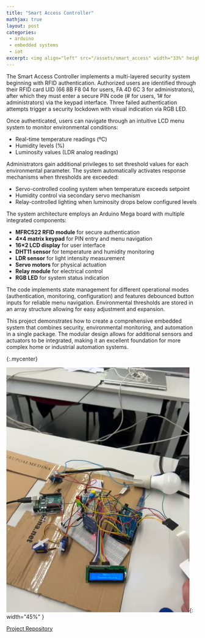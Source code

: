 ```yaml
---
title: "Smart Access Controller"
mathjax: true
layout: post
categories:
 - arduino
 - embedded systems
 - iot
excerpt: <img align="left" src="/assets/smart_access" width="33%" height="33%"><p align="justify">T<p align="justify">The Smart Access Controller is an integrated Arduino-based system that combines RFID authentication, keypad input, and environmental monitoring to create a versatile access control and automation solution. Using an MFRC522 RFID reader, 4x4 keypad, and DHT11 sensor, the system grants tiered access to users and administrators while monitoring and adjusting temperature, humidity, and luminosity conditions in real-time. The system features servo motors for physical actuation and relay control for lighting, making it ideal for smart home, laboratory, or restricted access environments.</p>
---
```


The Smart Access Controller implements a multi-layered security system beginning with RFID authentication. Authorized users are identified through their RFID card UID (66 8B F8 04 for users, FA 4D 6C 3 for administrators), after which they must enter a secure PIN code (# for users, 1# for administrators) via the keypad interface. Three failed authentication attempts trigger a security lockdown with visual indication via RGB LED.

Once authenticated, users can navigate through an intuitive LCD menu system to monitor environmental conditions:
- Real-time temperature readings (ºC)
- Humidity levels (%)
- Luminosity values (LDR analog readings)

Administrators gain additional privileges to set threshold values for each environmental parameter. The system automatically activates response mechanisms when thresholds are exceeded:
- Servo-controlled cooling system when temperature exceeds setpoint
- Humidity control via secondary servo mechanism
- Relay-controlled lighting when luminosity drops below configured levels

The system architecture employs an Arduino Mega board with multiple integrated components:
- **MFRC522 RFID module** for secure authentication
- **4×4 matrix keypad** for PIN entry and menu navigation
- **16×2 LCD display** for user interface
- **DHT11 sensor** for temperature and humidity monitoring
- **LDR sensor** for light intensity measurement
- **Servo motors** for physical actuation
- **Relay module** for electrical control
- **RGB LED** for system status indication

The code implements state management for different operational modes (authentication, monitoring, configuration) and features debounced button inputs for reliable menu navigation. Environmental thresholds are stored in an array structure allowing for easy adjustment and expansion.

This project demonstrates how to create a comprehensive embedded system that combines security, environmental monitoring, and automation in a single package. The modular design allows for additional sensors and actuators to be integrated, making it an excellent foundation for more complex home or industrial automation systems.

{:.mycenter}

![Smart Access Controller Diagram](/assets/smart_access.png){: width="45%" }

<style>
.mycenter {
    text-align:center;
}  
</style>

[Project Repository][GitHubLink]

[GitHubLink]: https://github.com/yourusername/SmartAccessController

